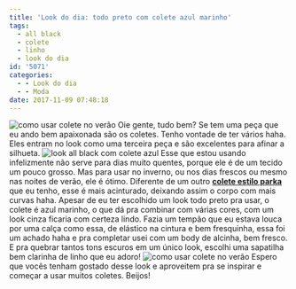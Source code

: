 ```yaml
---
title: 'Look do dia: todo preto com colete azul marinho'
tags:
  - all black
  - colete
  - linho
  - look do dia
id: '5071'
categories:
  - - Look do dia
  - - Moda
date: 2017-11-09 07:48:18
---
```


![como usar colete no verão ](http://natalia.blog.br/wp-content/uploads/2017/09/look-com-colete-azul.jpg) Oie gente, tudo bem? Se tem uma peça que eu ando bem apaixonada são os coletes. Tenho vontade de ter vários haha. Eles entram no look como uma terceira peça e são excelentes para afinar a silhueta. ![look all black com colete azul ](http://natalia.blog.br/wp-content/uploads/2017/09/como-usar-roupa-preta-no-verão.jpg) Esse que estou usando infelizmente não serve para dias muito quentes, porque ele é de um tecido um pouco grosso. Mas para usar no inverno, ou nos dias frescos ou mesmo nas noites de verão, ele é ótimo. Diferente de um outro [**colete estilo parka**](http://natalia.blog.br/look-dia-todo-branco-com-colete-militar/) que eu tenho, esse é mais acinturado, deixando assim o corpo com mais curvas haha. Apesar de eu ter escolhido um look todo preto pra usar, o colete é azul marinho, o que dá pra combinar com várias cores, com um look cinza ficaria com certeza lindo. Fazia um tempão que eu estava louca por uma calça como essa, de elástico na cintura e bem fresquinha, essa foi um achado haha e pra completar usei com um body de alcinha, bem fresco. E pra quebrar tantos tons escuros em um único look, escolhi uma sapatilha bem clarinha de linho que eu adoro! ![como usar colete no verão](http://natalia.blog.br/wp-content/uploads/2017/09/look-todo-preto-verão.jpg) Espero que vocês tenham gostado desse look e aproveitem pra se inspirar e começar a usar muitos coletes. Beijos!